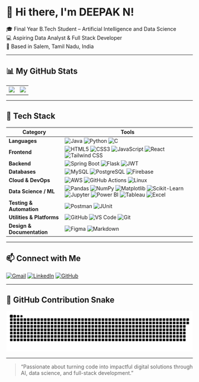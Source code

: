 # 👋 Hi there, I'm DEEPAK N!

🎓 Final Year B.Tech Student – Artificial Intelligence and Data Science  
💻 Aspiring Data Analyst & Full Stack Developer  
📍 Based in Salem, Tamil Nadu, India

---

## 📊 My GitHub Stats

<table>
  <tr>
    <td>
            <img src="https://github-readme-stats.vercel.app/api/top-langs/?username=DeepakNS003&layout=compact&theme=radical" height="180">
    </td>
    <td>
      <img src="https://github-readme-stats.vercel.app/api/top-langs/?username=DeepakNS003&layout=compact&theme=radical" height="180">
    </td>
  </tr>
</table>

---

## 🚀 Tech Stack

| Category               | Tools                                                                                                                                      |
|------------------------|---------------------------------------------------------------------------------------------------------------------------------------------|
| **Languages**          | ![Java](https://img.shields.io/badge/Java-007396?logo=java&logoColor=white) ![Python](https://img.shields.io/badge/Python-3776AB?logo=python&logoColor=white) ![C](https://img.shields.io/badge/C-00599C?logo=c&logoColor=white) |
| **Frontend**           | ![HTML5](https://img.shields.io/badge/HTML5-E34F26?logo=html5&logoColor=white) ![CSS3](https://img.shields.io/badge/CSS3-1572B6?logo=css3&logoColor=white) ![JavaScript](https://img.shields.io/badge/JavaScript-F7DF1E?logo=javascript&logoColor=black) ![React](https://img.shields.io/badge/React-20232A?logo=react&logoColor=61DAFB) ![Tailwind CSS](https://img.shields.io/badge/TailwindCSS-06B6D4?logo=tailwindcss&logoColor=white) |
| **Backend**            | ![Spring Boot](https://img.shields.io/badge/Spring_Boot-6DB33F?logo=springboot&logoColor=white) ![Flask](https://img.shields.io/badge/Flask-000000?logo=flask&logoColor=white) ![JWT](https://img.shields.io/badge/JWT-black?logo=json-web-tokens&logoColor=white) |
| **Databases**          | ![MySQL](https://img.shields.io/badge/MySQL-4479A1?logo=mysql&logoColor=white) ![PostgreSQL](https://img.shields.io/badge/PostgreSQL-336791?logo=postgresql&logoColor=white) ![Firebase](https://img.shields.io/badge/Firebase-FFCA28?logo=firebase&logoColor=black) |
| **Cloud & DevOps**     | ![AWS](https://img.shields.io/badge/AWS-232F3E?logo=amazonaws&logoColor=white) ![GitHub Actions](https://img.shields.io/badge/GitHub_Actions-2088FF?logo=githubactions&logoColor=white) ![Linux](https://img.shields.io/badge/Linux-FCC624?logo=linux&logoColor=black) |
| **Data Science / ML**  | ![Pandas](https://img.shields.io/badge/Pandas-150458?logo=pandas&logoColor=white) ![NumPy](https://img.shields.io/badge/NumPy-013243?logo=numpy&logoColor=white) ![Matplotlib](https://img.shields.io/badge/Matplotlib-11557C?logo=matplotlib&logoColor=white) ![Scikit-Learn](https://img.shields.io/badge/Scikit--Learn-F7931E?logo=scikitlearn&logoColor=white) ![Jupyter](https://img.shields.io/badge/Jupyter-F37626?logo=jupyter&logoColor=white) ![Power BI](https://img.shields.io/badge/Power_BI-F2C811?logo=powerbi&logoColor=black) ![Tableau](https://img.shields.io/badge/Tableau-E97627?logo=tableau&logoColor=white) ![Excel](https://img.shields.io/badge/Excel-217346?logo=microsoft-excel&logoColor=white) |
| **Testing & Automation** | ![Postman](https://img.shields.io/badge/Postman-FF6C37?logo=postman&logoColor=white) ![JUnit](https://img.shields.io/badge/JUnit-25A162?logo=junit5&logoColor=white) |
| **Utilities & Platforms** | ![GitHub](https://img.shields.io/badge/GitHub-181717?logo=github&logoColor=white) ![VS Code](https://img.shields.io/badge/VS%20Code-007ACC?logo=visual-studio-code&logoColor=white) ![Git](https://img.shields.io/badge/Git-F05032?logo=git&logoColor=white) |
| **Design & Documentation** | ![Figma](https://img.shields.io/badge/Figma-F24E1E?logo=figma&logoColor=white) ![Markdown](https://img.shields.io/badge/Markdown-000000?logo=markdown&logoColor=white) |


---

## 📫 Connect with Me

[![Gmail](https://img.shields.io/badge/Gmail-D14836?logo=gmail&logoColor=white)](mailto:deepaknethaji01@gmail.com)
[![LinkedIn](https://img.shields.io/badge/LinkedIn-0A66C2?logo=linkedin&logoColor=white)](https://www.linkedin.com/in/deepak-nethaji-349a8a235/)
[![GitHub](https://img.shields.io/badge/GitHub-100000?logo=github&logoColor=white)](https://github.com/DeepakNS003)

---

## 🐍 GitHub Contribution Snake

![snake gif](https://github.com/DeepakNS003/DeepakNS003/blob/output/github-contribution-grid-snake.svg)

---

> “Passionate about turning code into impactful digital solutions through AI, data science, and full-stack development.”
<!--
**DeepakNS003/DeepakNS003** is a ✨ _special_ ✨ repository because its `README.md` (this file) appears on your GitHub profile.

Here are some ideas to get you started:

- 🔭 I’m currently working on ...
- 🌱 I’m currently learning ...
- 👯 I’m looking to collaborate on ...
- 🤔 I’m looking for help with ...
- 💬 Ask me about ...
- 📫 How to reach me: ...
- 😄 Pronouns: ...
- ⚡ Fun fact: ...
-->
